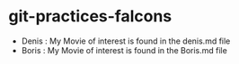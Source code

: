# git-practices-falcons

- Denis : My Movie of interest is found in the denis.md file
- Boris : My Movie of interest is found in the Boris.md file
